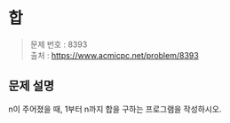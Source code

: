 # 합

> 문제 번호 : 8393  
> 출처 : https://www.acmicpc.net/problem/8393

## 문제 설명

<p>n이 주어졌을 때, 1부터 n까지 합을 구하는 프로그램을 작성하시오.</p>

